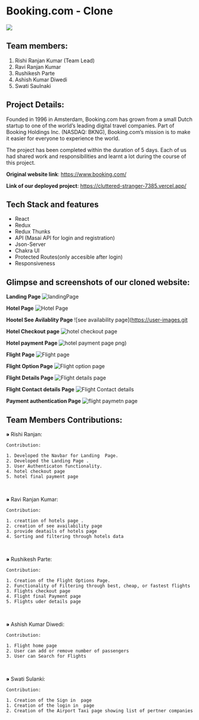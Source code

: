 # Booking.com - Clone

<img src="https://lh3.googleusercontent.com/zyVawGkrNqTVDv1h2qrPcFty0ARE-tkuVadf3wo7m0LwLJuHWbHxQZsboLRX9q6rLkmHzA=s170">

## Team members:
1. Rishi Ranjan Kumar (Team Lead)
2. Ravi Ranjan Kumar
3. Rushikesh Parte
4. Ashish Kumar Diwedi
5. Swati Saulnaki


## Project Details:
Founded in 1996 in Amsterdam, Booking.com has grown from a small Dutch startup to one of the world’s leading digital travel companies. Part of Booking Holdings Inc. (NASDAQ: BKNG), Booking.com’s mission is to make it easier for everyone to experience the world.

The project has been completed within the duration of 5 days. Each of us had shared work and responsibilities and learnt a lot during the course of this project.

**Original website link**: https://www.booking.com/

**Link of our deployed project**: https://cluttered-stranger-7385.vercel.app/

## Tech Stack and features
- React
- Redux
- Redux Thunks
- API (Masai API for login and registration)
- Json-Server
- Chakra UI
- Protected Routes(only accesible after login)
- Responsiveness


## Glimpse and screenshots of our cloned website:
**Landing Page**
![landingPage](https://user-images.githubusercontent.com/97913174/183266809-e3d25a8a-85f5-4b2d-b214-55bc2b16d99f.png)

**Hotel Page**
![Hotel Page](https://user-images.githubusercontent.com/97913174/183266812-1cf3de21-750e-441a-95d2-75231adb2a0e.png)

**Hootel See Avilablity Page**
![see availability page](https://user-images.git

**Hotel Checkout page**
![hotel checkout page](https://user-images.githubusercontent.com/97913174/183266821-f778b579-7b68-4c9a-be93-9396fbf1457a.png)

**Hotel payment Page**
![hotel payment page](https://user-images.githubusercontent.com/97913174/183266826-815f0b67-3c50-48ce-9235-36cfe9e572d3.png)
png)

**Flight Page**
![Flight page](https://user-images.githubusercontent.com/97913174/183266828-25e16b14-264e-493a-8913-36b448119737.png)

**Flight Option Page**
![Flight option page](https://user-images.githubusercontent.com/97913174/183266831-3c0bbd87-533b-41f0-8c38-7e7a0f67f555.png)

**Flight Details Page**
![Flight details page](https://user-images.githubusercontent.com/97913174/183266833-d5b7d661-6fb6-4e2f-9b23-d855861ebc58.png)

**Flight Contact details Page**
![Flight Contact details](https://user-images.githubusercontent.com/97913174/183266836-332fadaf-ef8e-4745-b2e3-b428ab6c8d42.png)

**Payment authentication Page**
![flight paymetn page](https://user-images.githubusercontent.com/97913174/183266838-8a554545-b820-4c43-9307-d2c2e9fbd7e4.png)




## Team Members Contributions:
 ⁍ Rishi Ranjan:
 
    Contribution:

    1. Developed the Navbar for Landing  Page.
    2. Developed the Landing Page .
    3. User Authenticaton functionality.
    4. hotel checkout page
    5. hotel final payment page


<br>

  ⁍ Ravi Ranjan Kumar:


    Contribution:

    1. creattion of hotels page .
    2. creation of see availability page
    3. provide deatails of hotels page
    4. Sorting and filtering through hotels data

<br>

  ⁍ Rushikesh Parte:

    Contribution:

    1. Creation of the Flight Options Page.
    2. Functionality of Filtering through best, cheap, or fastest flights 
    3. Flights checkout page
    4. Flight final Payment page
    5. Flights uder details page

<br>

  ⁍ Ashish Kumar Diwedi:

    Contribution:
    
    1. Flight home page
    2. User can add or remove number of passengers
    3. User can Search for Flights
    
  <br>

  ⁍ Swati Sulanki:

    Contribution:

    1. Creation of the Sign in  page
    1. Creation of the login in  page  
    2. Creation of the Airport Taxi page showing list of pertner companies

    

 
